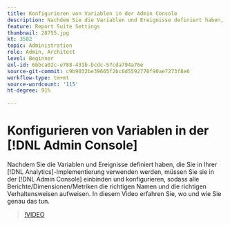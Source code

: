 ```yaml
---
title: Konfigurieren von Variablen in der Admin Console
description: Nachdem Sie die Variablen und Ereignisse definiert haben, die Sie in Ihrer Analytics-Implementierung verwenden werden, müssen Sie sie in der Admin Console einbinden und konfigurieren, sodass alle Berichte/Dimensionen/Metriken die richtigen Namen und Verhaltensweisen aufweisen. In diesem Video erfahren Sie, wo und wie Sie genau das tun.
feature: Report Suite Settings
thumbnail: 28755.jpg
kt: 3582
topic: Administration
role: Admin, Architect
level: Beginner
exl-id: 6bbca02c-e788-431b-bcdc-57cda794a76e
source-git-commit: c9b9032be39665f2bc6d5592770f90ae7273f8e6
workflow-type: tm+mt
source-wordcount: '115'
ht-degree: 91%

---
```


# Konfigurieren von Variablen in der [!DNL Admin Console]

Nachdem Sie die Variablen und Ereignisse definiert haben, die Sie in Ihrer [!DNL Analytics]-Implementierung verwenden werden, müssen Sie sie in der [!DNL Admin Console] einbinden und konfigurieren, sodass alle Berichte/Dimensionen/Metriken die richtigen Namen und die richtigen Verhaltensweisen aufweisen. In diesem Video erfahren Sie, wo und wie Sie genau das tun.

>[!VIDEO](https://video.tv.adobe.com/v/28755/?quality=12&learn=on)

